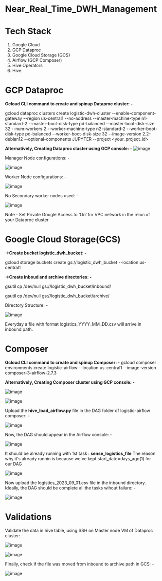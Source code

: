 # Near_Real_Time_DWH_Management

# Tech Stack
1. Google Cloud
2. GCP Dataproc
3. Google Cloud Storage (GCS)
4. Airflow (GCP Composer)
5. Hive Operators
6. Hive



# GCP Dataproc
**Gcloud CLI command to create and spinup Dataproc cluster: -**

gcloud dataproc clusters create logistic-dwh-cluster --enable-component-gateway --region us-central1 --no-address --master-machine-type n1-standard-2 --master-boot-disk-type pd-balanced --master-boot-disk-size 32 --num-workers 2 --worker-machine-type n2-standard-2 --worker-boot-disk-type pd-balanced --worker-boot-disk-size 32 --image-version 2.2-debian12 --optional-components JUPYTER --project <your_project_id>

**Alternatively, Creating Dataproc cluster using GCP console: -**
![image](https://github.com/user-attachments/assets/faa6dd71-47a1-41e6-a0c7-fd8da9919313)


Manager Node configurations: -

![image](https://github.com/user-attachments/assets/43156d6a-aa93-4767-a2a6-d054b1543411)


Worker Node configurations: -

![image](https://github.com/user-attachments/assets/53b78dfa-2101-48fa-ac0b-ca1259d4429f)


No Secondary worker nodes used: -

![image](https://github.com/user-attachments/assets/d59a84a4-e79c-4931-9eac-7b18dd933659)

Note - Set Private Google Access to ‘On’ for VPC network in the reion of your Dataproc cluster



# Google Cloud Storage(GCS)

**->Create bucket logistic_dwh_bucket: -**

gcloud storage buckets create gs://logistic_dwh_bucket --location us-central1

**->Create inboud and archive directories: -**

gsutil cp /dev/null gs://logistic_dwh_bucket/inbound/

gsutil cp /dev/null gs://logistic_dwh_bucket/archive/

Directory Structure: -

![image](https://github.com/user-attachments/assets/5ce501b9-86a2-4bb4-9110-0339ee0727d8)

Everyday a file with format logistics_YYYY_MM_DD.csv will arrive in inbound path.



# Composer

**Gcloud CLI command to create and spinup Composer: -** 
gcloud composer environments create logistic-airflow --location us-central1 --image-version composer-3-airflow-2.7.3

**Alternatively, Creating Composer cluster using GCP console: -**

![image](https://github.com/user-attachments/assets/840cffb7-6731-44b3-a047-3fad1319f317)

![image](https://github.com/user-attachments/assets/b94556fb-2818-4b39-86f5-bcb7e44afa5d)


Upload the **hive_load_airflow.py** file in the DAG folder of logistic-airflow composer: -

![image](https://github.com/user-attachments/assets/c60a8e99-bced-43f6-8575-bde55588f6bc)



Now, the DAG should appear in the Airflow console: -

![image](https://github.com/user-attachments/assets/a1063d63-2156-45de-bfd9-7694b16769eb)

It should be already running with 1st task : **sense_logistics_file**
The reason why it's already runnin is because we've kept start_date=days_ago(1) for our DAG 

![image](https://github.com/user-attachments/assets/2a41c3c0-d8fb-4ac4-83fc-9bc36781da95)


Now upload the logistics_2023_09_01.csv file in the inbound directory.
Ideally, the DAG should be complete all the tasks wihout failure: -

![image](https://github.com/user-attachments/assets/d1db1d8e-2639-4df6-a8ab-5a126d59d117)



# Validations

Validate the data in hive table, using SSH on Master node VM of Dataproc cluster: -

![image](https://github.com/user-attachments/assets/7b12b773-9d6c-4865-9285-d8d33749da19)

![image](https://github.com/user-attachments/assets/d693b649-9371-404f-b4d4-bf4c03d1bf8c)


Finally, check if the file was moved from inbound to archive path in GCS: -

![image](https://github.com/user-attachments/assets/8e85f4dc-a5b1-492f-9472-f4474b5b28d9)
